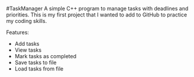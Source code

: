 #TaskManager
A simple C++ program to manage tasks with deadlines and priorities. This is my first project that I wanted to add to GitHub to practice my coding skills.

Features:
- Add tasks
- View tasks
- Mark tasks as completed
- Save tasks to file
- Load tasks from file
